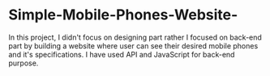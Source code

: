﻿# Simple-Mobile-Phones-Website-
In this project, I didn't focus on designing part rather I focused on back-end part by building a website where user can see their desired mobile phones and it's specifications. I have used API and JavaScript for back-end purpose.
